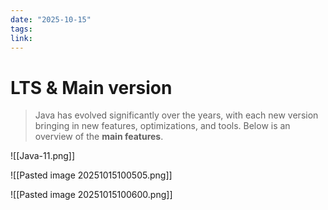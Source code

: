 ```yaml
---
date: "2025-10-15"
tags: 
link:
---
```


# LTS & Main version

> Java has evolved significantly over the years, with each new version bringing in new features, optimizations, and tools. Below is an overview of the **main features**.


![[Java-11.png]]


![[Pasted image 20251015100505.png]]


![[Pasted image 20251015100600.png]]


